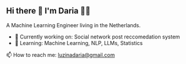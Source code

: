 ## Hi there 👋 I'm Daria 👩‍💻

A Machine Learning Engineer living in the Netherlands.

- 🔭 Currently working on: Social network post reccomedation system
- 🌱 Learning: Machine Learning, NLP, LLMs, Statistics

📫 How to reach me: luzinadaria@gmail.com
